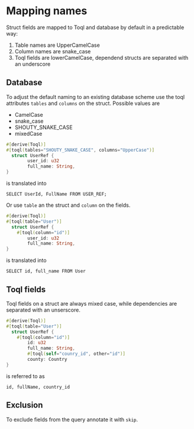 
# Mapping names
Struct fields are mapped to Toql and database by default in a predictable way:
1. Table names are UpperCamelCase
2. Column names are snake_case
3. Toql fields are lowerCamelCase, dependend structs are separated with an underscore


## Database
To adjust the default naming to an existing database scheme use the toql attributes `tables` and `columns` on the struct.
Possible values are 
- CamelCase
- snake_case
- SHOUTY\_SNAKE\_CASE
- mixedCase


```rust
#[derive(Toql)]
#[toql(tables="SHOUTY_SNAKE_CASE", columns="UpperCase")]
  struct UserRef {
		user_id: u32
		full_name: String,
}
```
is translated into 

`SELECT UserId, FullName FROM USER_REF;`

Or use `table` an the struct and `column` on the fields.


```rust
#[derive(Toql)]
#[toql(table="User")]
  struct UserRef {
	#[toql(column="id")]
		user_id: u32
		full_name: String,
}
```
is translated into 

`SELECT id, full_name FROM User`

## Toql fields

Toql fields on a struct are always mixed case, while dependencies are separated with an unserscore.

```rust
#[derive(Toql)]
#[toql(table="User")]
  struct UserRef {
	#[toql(column="id")]
		id: u32
		full_name: String,
		#[toql(self="counry_id", other="id")]
		county: Country
}
```
is referred to as

`id, fullName, country_id`



## Exclusion
To exclude fields from the query annotate it with `skip`.


